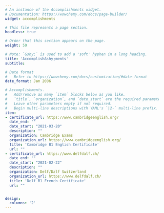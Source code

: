 ```yaml
---
# An instance of the Accomplishments widget.
# Documentation: https://wowchemy.com/docs/page-builder/
widget: accomplishments

# This file represents a page section.
headless: true

# Order that this section appears on the page.
weight: 50

# Note: `&shy;` is used to add a 'soft' hyphen in a long heading.
title: 'Accomplish&shy;ments'
subtitle:

# Date format
#   Refer to https://wowchemy.com/docs/customization/#date-format
date_format: Jan 2006

# Accomplishments.
#   Add/remove as many `item` blocks below as you like.
#   `title`, `organization`, and `date_start` are the required parameters.
#   Leave other parameters empty if not required.
#   Begin multi-line descriptions with YAML's `|2-` multi-line prefix.
item:
- certificate_url: https://www.cambridgeenglish.org/
  date_end: ""
  date_start: "2021-03-20"
  description: ""
  organization: Cambridge Exams
  organization_url: https://www.cambridgeenglish.org/
  title: 'Cambridge B1 English Certificate'
  url: ""
- certificate_url: https://www.delfdalf.ch/
  date_end: ""
  date_start: "2021-02-22"
  description: ""
  organization: Delf/Dalf Switzerland
  organization_url: https://www.delfdalf.ch/
  title: 'Delf B1 French Certificate'
  url: ""


design:
  columns: '2' 
---
```

